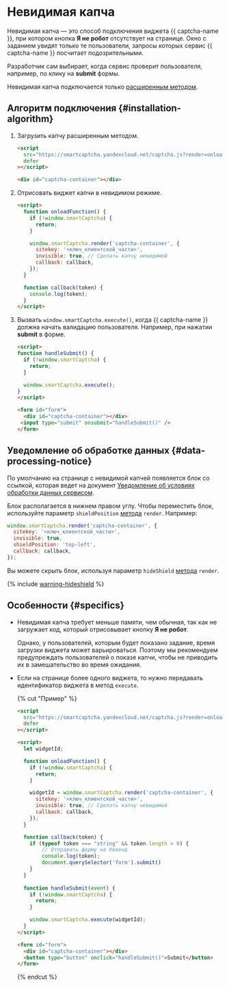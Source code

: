 # Невидимая капча

Невидимая капча — это способ подключения виджета {{ captcha-name }}, при котором кнопка **Я не робот** отсутствует на странице. Окно с заданием увидят только те пользователи, запросы которых сервис {{ captcha-name }} посчитает подозрительными.

Разработчик сам выбирает, когда сервис проверит пользователя, например, по клику на **submit** формы.

Невидимая капча подключается только [расширенным методом](./widget-methods.md#extended-method).

## Алгоритм подключения {#installation-algorithm}

1. Загрузить капчу расширенным методом.

    ```html
    <script
      src="https://smartcaptcha.yandexcloud.net/captcha.js?render=onload&onload=onloadFunction"
      defer
    ></script>

    <div id="captcha-container"></div>
    ```

1. Отрисовать виджет капчи в невидимом режиме.

    ```html
    <script>
      function onloadFunction() {
        if (!window.smartCaptcha) {
          return;
        }

        window.smartCaptcha.render('captcha-container', {
          sitekey: '<ключ_клиентской_части>',
          invisible: true, // Сделать капчу невидимой
          callback: callback,
        });
      }

      function callback(token) {
        console.log(token);
      }
    </script>
    ```

1. Вызвать `window.smartCaptcha.execute()`, когда {{ captcha-name }} должна начать валидацию пользователя. Например, при нажатии **submit** в форме.

    ```html
    <script>
    function handleSubmit() {
      if (!window.smartCaptcha) {
        return;
      }

      window.smartCaptcha.execute();
    }
    </script>

    <form id="form">
      <div id="captcha-container"></div>
     <input type="submit" onsubmit="handleSubmit()" />
   </form>
   ```

## Уведомление об обработке данных {#data-processing-notice}

По умолчанию на странице с невидимой капчей появляется блок со ссылкой, которая ведет на документ [Уведомление об условиях обработки данных сервисом](https://yandex.ru/legal/smartcaptcha_notice/).

Блок располагается в нижнем правом углу. Чтобы переместить блок, используйте параметр `shieldPosition` [метода](./widget-methods.md#render) `render`. Например:

```js
window.smartCaptcha.render('captcha-container', {
  sitekey: '<ключ_клиентской_части>',
  invisible: true,
  shieldPosition: 'top-left',
  callback: callback,
});
```

Вы можете скрыть блок, используя параметр `hideShield` [метода](./widget-methods.md#render) `render`.

{% include [warning-hideshield](../../_includes/smartcaptcha/warning-hideshield.md) %}

## Особенности {#specifics}

* Невидимая капча требует меньше памяти, чем обычная, так как не загружает код, который отрисовывает кнопку **Я не робот**.

    Однако, у пользователей, которым будет показано задание, время загрузки виджета может варьироваться. Поэтому мы рекомендуем предупреждать пользователей о показе капчи, чтобы не приводить их в замешательство во время ожидания.

* Если на странице более одного виджета, то нужно передавать идентификатор виджета в метод `execute`.

    {% cut "Пример" %}

    ```html
    <script
      src="https://smartcaptcha.yandexcloud.net/captcha.js?render=onload&onload=onloadFunction"
      defer
    ></script>

    <script>
      let widgetId;

      function onloadFunction() {
        if (!window.smartCaptcha) {
          return;
        }

        widgetId = window.smartCaptcha.render('captcha-container', {
          sitekey: '<ключ_клиентской_части>',
          invisible: true, // Сделать капчу невидимой
          callback: callback,
        });
      }

      function callback(token) {
        if (typeof token === "string" && token.length > 0) {
            // Отправить форму на бекенд
            console.log(token);
            document.querySelector('form').submit()
        }
      }
      
      function handleSubmit(event) {
        if (!window.smartCaptcha) {
          return;
        }

        window.smartCaptcha.execute(widgetId);
      }
    </script>

    <form id="form">
      <div id="captcha-container"></div>
      <button type="button" onclick="handleSubmit()">Submit</button>
    </form>
    ```

    {% endcut %}
